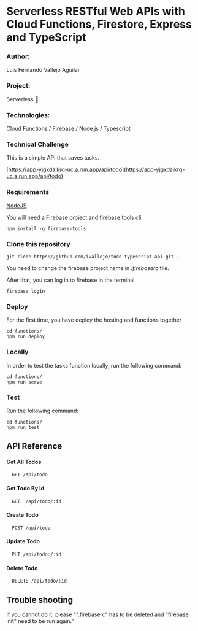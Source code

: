 # Serverless RESTful Web APIs with Cloud Functions, Firestore, Express and TypeScript

### Author: 
Luis Fernando Vallejo Aguilar 
### Project: 
Serverless  🚀
### Technologies: 
Cloud Functions / Firebase / Node.js / Typescript  


### Technical Challenge
This is a simple API that saves tasks.

[https://app-yjgxdaikrq-uc.a.run.app/api/todo](https://app-yjgxdaikrq-uc.a.run.app/api/todo)

### Requirements

[NodeJS](https://nodejs.org/en/)

You will need a Firebase project and firebase tools cli

```
npm install -g firebase-tools
```

### Clone this repository

```
git clone https://github.com/ivallejo/todo-typescript-api.git .
```

You need to change the firebase project name in *.firebaserc* file.

After that, you can log in to firebase in the terminal 

```
firebase login
```


### Deploy

For the first time, you have deploy the hosting and functions together

```
cd functions/
npm run deploy
```


### Locally

In order to test the tasks function locally, run the following command:

```
cd functions/
npm run serve
```


### Test

Run the following command:

```
cd functions/
npm run test
```


## API Reference


####  Get All Todos

```http
  GET /api/todo
```

#### Get Todo By Id

```http
  GET  /api/todo/:id
```
#### Create Todo

```http
  POST /api/todo
```
#### Update Todo

```http
  PUT /api/todo:/:id
```
#### Delete Todo

```http
  DELETE /api/todo/:id
```

## Trouble shooting 

If you cannot do it, please "".firebaserc" has to be deleted and "firebase init" need to be run again."